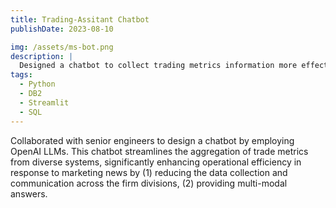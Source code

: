 ```yaml
---
title: Trading-Assitant Chatbot  
publishDate: 2023-08-10

img: /assets/ms-bot.png
description: |
  Designed a chatbot to collect trading metrics information more effectively across different systems. 
tags:
  - Python
  - DB2
  - Streamlit
  - SQL
---
```


Collaborated with senior engineers to design a chatbot by employing OpenAI LLMs. This chatbot streamlines the aggregation of trade metrics from diverse systems, significantly enhancing operational efficiency in response to marketing news by (1) reducing the data collection and communication across the firm divisions, (2) providing multi-modal answers.



